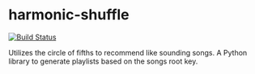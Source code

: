 # harmonic-shuffle

[![Build Status](https://api.travis-ci.org/jesseward/harmonic-shuffle.svg?branch=master)](https://api.travis-ci.org/jesseward/harmonic-shuffle)

Utilizes the circle of fifths to recommend like sounding songs. A Python library to generate playlists based on the songs root key.
